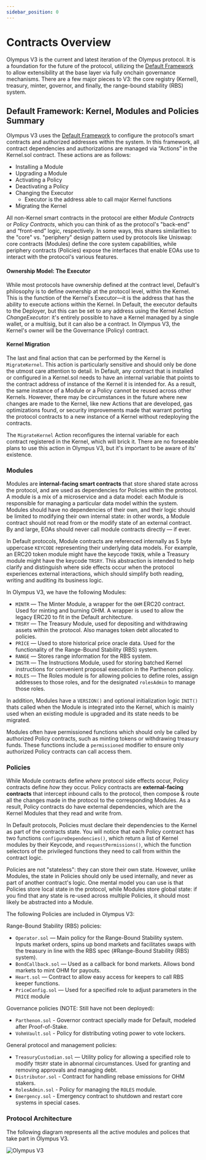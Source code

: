 ```yaml
---
sidebar_position: 0
---
```


# Contracts Overview

Olympus V3 is the current and latest iteration of the Olympus protocol. It is a foundation for the future of the protocol, utilizing the [Default Framework](https://github.com/fullyallocated/Default) to allow extensibility at the base layer via fully onchain governance mechanisms. There are a few major pieces to V3: the core registry (Kernel), treasury, minter, governor, and finally, the range-bound stability (RBS) system.

## Default Framework: Kernel, Modules and Policies Summary

Olympus V3 uses the [Default Framework](https://github.com/fullyallocated/Default) to configure the protocol’s smart contracts and authorized addresses within the system. In this framework, all contract dependencies and authorizations are managed via “Actions” in the Kernel.sol contract. These actions are as follows:

- Installing a Module
- Upgrading a Module
- Activating a Policy
- Deactivating a Policy
- Changing the Executor
  - Executor is the address able to call major Kernel functions
- Migrating the Kernel

All non-Kernel smart contracts in the protocol are either _Module Contracts_ or _Policy Contracts_, which you can think of as the protocol's "back-end” and “front-end” logic, respectively. In some ways, this shares similarities to the "core" vs. "periphery" design pattern used by protocols like Uniswap: core contracts (Modules) define the core system capabilities, while periphery contracts (Policies) expose the interfaces that enable EOAs use to interact with the protocol's various features.

#### Ownership Model: The Executor

While most protocols have ownership defined at the contract level, Default's philosophy is to define ownership at the protocol level, within the Kernel. This is the function of the Kernel's Executor—it is the address that has the ability to execute actions within the Kernel. In Default, the executor defaults to the Deployer, but this can be set to any address using the Kernel Action _ChangeExecutor_: it's entirely possible to have a Kernel managed by a single wallet, or a multisig, but it can also be a contract. In Olympus V3, the Kernel's owner will be the Governance (Policy) contract.

#### Kernel Migration

The last and final action that can be performed by the Kernel is `MigrateKernel`. This action is particularly sensitive and should only be done the utmost care attention to detail. In Default, any contract that is installed or configured in a Kernel.sol needs to have an internal variable that points to the contract address of instance of the Kernel it is intended for. As a result, the same instance of a Module or a Policy cannot be reused across other Kernels. However, there may be circumstances in the future where new changes are made to the Kernel, like new Actions that are developed, gas optimizations found, or security improvements made that warrant porting the protocol contracts to a new instance of a Kernel without redeploying the contracts.

The `MigrateKernel` Action reconfigures the internal variable for each contract registered in the Kernel, which will brick it. There are no forseeable plans to use this action in Olympus V3, but it's important to be aware of its' existence.

### Modules

Modules are **internal-facing smart contracts** that store shared state across the protocol, and are used as dependencies for Policies within the protocol. A module is a mix of a microservice and a data model: each Module is responsible for managing a particular data model within the system. Modules should have no dependencies of their own, and their logic should be limited to modifying their own internal state: in other words, a Module contract should not read from or the modify state of an external contract. By and large, EOAs should never call module contracts directly — if ever.

In Default protocols, Module contracts are referenced internally as 5 byte uppercase `KEYCODE` representing their underlying data models. For example, an ERC20 token module might have the keycode `TOKEN`, while a Treasury module might have the keycode `TRSRY`. This abstraction is intended to help clarify and distinguish where side effects occur when the protocol experiences external interactions, which should simplify both reading, writing and auditing its business logic.

In Olympus V3, we have the following Modules:

- `MINTR` — The Minter Module, a wrapper for the `OHM` ERC20 contract. Used for minting and burning OHM. A wrapper is used to allow the legacy ERC20 to fit in the Default architecture.
- `TRSRY` — The Treasury Module, used for depositing and withdrawing assets within the protocol. Also manages token debt allocated to policies.
- `PRICE` — Used to store historical price oracle data. Used for the functionality of the Range-Bound Stability (RBS) system.
- `RANGE` — Stores range information for the RBS system.
- `INSTR` — The Instructions Module, used for storing batched Kernel instructions for convenient proposal execution in the Parthenon policy.
- `ROLES` — The Roles module is for allowing policies to define roles, assign addresses to those roles, and for the designated `rolesAdmin` to manage those roles.

In addition, Modules have a `VERSION()` and optional initialization logic `INIT()` thats called when the Module is integrated into the Kernel, which is mainly used when an existing module is upgraded and its state needs to be migrated.

Modules often have permissioned functions which should only be called by authorized Policy contracts, such as minting tokens or withdrawing treasury funds. These functions include a `permissioned` modifier to ensure only authorized Policy contracts can call access them.

### Policies

While Module contracts define _where_ protocol side effects occur, Policy contracts define _how_ they occur. Policy contracts are **external-facing contracts** that intercept inbound calls to the protocol, then compose & route all the changes made in the protocol to the corresponding Modules. As a result, Policy contracts do have external dependencies, which are the Kernel Modules that they read and write from.

In Default protocols, Policies must declare their dependencies to the Kernel as part of the contracts state. You will notice that each Policy contract has two functions `configureDependencies()`, which return a list of Kernel modules by their Keycode, and `requestPermissions()`, which the function selectors of the privileged functions they need to call from within the contract logic.

Policies are not "stateless": they can store their own state. However, unlike Modules, the state in Policies should only be used internally, and never as part of another contract's logic. One mental model you can use is that Policies store local state in the protocol, while Modules store global state: if you find that any state is re-used across multiple Policies, it should most likely be abstracted into a Module.

The following Policies are included in Olympus V3:

Range-Bound Stability (RBS) policies:

- `Operator.sol` — Main policy for the Range-Bound Stability system. Inputs market orders, spins up bond markets and facilitates swaps with the treasury in line with the RBS spec (#Range-Bound Stability (RBS) system).
- `BondCallback.sol` — Used as a callback for bond markets. Allows bond markets to mint OHM for payouts.
- `Heart.sol` — Contract to allow easy access for keepers to call RBS keeper functions.
- `PriceConfig.sol` — Used for a specified role to adjust parameters in the `PRICE` module

Governance policies (NOTE: Still have not been deployed):

- `Parthenon.sol` - Governor contract specially made for Default, modeled after Proof-of-Stake.
- `VohmVault.sol` - Policy for distributing voting power to vote lockers.

General protocol and management policies:

- `TreasuryCustodian.sol` — Utility policy for allowing a specified role to modify `TRSRY` state in abnormal circumstances. Used for granting and removing approvals and managing debt.
- `Distributor.sol` - Contract for handling rebase emissions for OHM stakers.
- `RolesAdmin.sol` - Policy for managing the `ROLES` module.
- `Emergency.sol` - Emergency contract to shutdown and restart core systems in special cases.

### Protocol Architecture

The following diagram represents all the active modules and polices that take part in Olympus V3.

![Olympus V3](/gitbook/assets/security-diagrams/olympus-v3.svg)